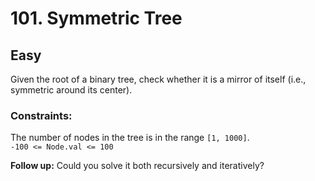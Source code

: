 # 101. Symmetric Tree

## Easy

Given the root of a binary tree, check whether it is a mirror of itself (i.e., symmetric around its center).

### Constraints:

The number of nodes in the tree is in the range `[1, 1000]`.  
`-100 <= Node.val <= 100`

**Follow up:** Could you solve it both recursively and iteratively?